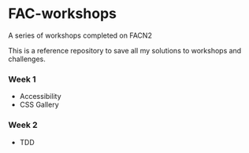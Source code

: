 # FAC-workshops
A series of workshops completed on FACN2

This is a reference repository to save all my solutions to workshops and challenges.

### Week 1
+ Accessibility
+ CSS Gallery

### Week 2
+ TDD
